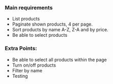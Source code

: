 ### Main requirements
- List products
- Paginate shown products, 4 per page.
- Sort products by name A-Z, Z-A and by price.
- Be able to select products

### Extra Points:
- Be able to select all products within the page
- Turn on/off products
- Filter by name
- Testing
